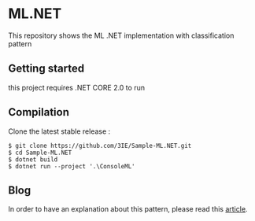 # ML.NET 
This repository shows the ML .NET implementation with classification pattern

## Getting started
this project requires .NET CORE 2.0 to run
## Compilation
Clone the latest stable release :

```
$ git clone https://github.com/3IE/Sample-ML.NET.git
$ cd Sample-ML.NET
$ dotnet build
$ dotnet run --project '.\ConsoleML'
```

## Blog
In order to have an explanation about this pattern, please read this [article](http://blog.3ie.fr/ml-net/).